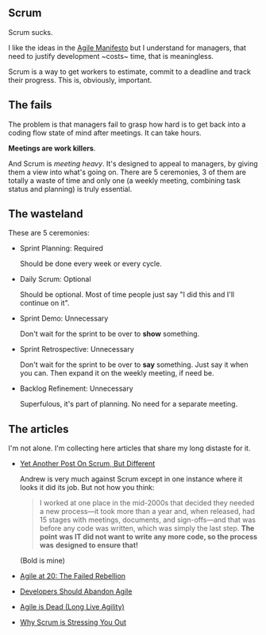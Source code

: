 ## Scrum

Scrum sucks.

I like the ideas in the [Agile Manifesto](https://agilemanifesto.org/)
but I understand for managers, that need to justify development
~costs~ time, that is meaningless.

Scrum is a way to get workers to estimate, commit to a deadline and
track their progress. This is, obviously, important.


## The fails

The problem is that managers fail to grasp how hard is to get back into
a coding flow state of mind after meetings. It can take hours.

**Meetings are work killers**.

And Scrum is _meeting heavy_. It's designed to appeal to managers, by
giving them a view into what's going on. There are 5 ceremonies, 3 of
them are totally a waste of time and only one (a weekly meeting,
combining task status and planning) is truly essential.



## The wasteland

These are 5 ceremonies:

- Sprint Planning: Required

  Should be done every week or every cycle.

- Daily Scrum: Optional

  Should be optional. Most of time people just say "I did this and I'll
  continue on it".

- Sprint Demo: Unnecessary

  Don't wait for the sprint to be over to **show** something.

- Sprint Retrospective: Unnecessary

  Don't wait for the sprint to be over to **say** something.
  Just say it when you can. Then expand it on the weekly meeting, if
  need be.

- Backlog Refinement: Unnecessary

  Superfulous, it's part of planning. No need for a separate meeting.



## The articles

I'm not alone. I'm collecting here articles that share my long distaste
for it.

- [Yet Another Post On Scrum, But Different](https://thecodist.com/yet-another-post-on-scrum-but-different/)

  Andrew is very much against Scrum except in one instance where it
  looks it did its job. But not how you think:

  > I worked at one place in the mid-2000s that decided they needed
  > a new process—it took more than a year and, when released, had 15
  > stages with meetings, documents, and sign-offs—and that was before
  > any code was written, which was simply the last step. **The point**
  > **was IT did not want to write any more code, so the process was**
  > **designed to ensure that!**

  (Bold is mine)

- [Agile at 20: The Failed Rebellion](https://www.simplethread.com/agile-at-20-the-failed-rebellion/)

- [Developers Should Abandon Agile](https://ronjeffries.com/articles/018-01ff/abandon-1/)

- [Agile is Dead (Long Live Agility)](https://pragdave.me/thoughts/active/2014-03-04-time-to-kill-agile.html)

- [Why Scrum is Stressing You Out](https://rethinkingsoftware.substack.com/p/why-scrum-is-stressing-you-out)
